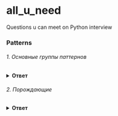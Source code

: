 # all_u_need
Questions u can meet on Python interview


### Patterns

###### 1. Основные группы паттернов

<details><summary><b>Ответ</b></summary>
<p>

#### Ответ:
  
1)Порождающие

Отвечают за удобное и безопасное создание новых объектов или даже целых семейств объектов.

2)Структурные

Отвечают за построение удобных в поддержке иерархий классов.

3)Поведенческие

Решают задачи эффективного и безопасного взаимодействия между объектами программы.

</p>
</details>

###### 2. Порождающие

<details><summary><b>Ответ</b></summary>
<p>

#### Ответ:
  
  ###### 2.1 Фабричный метод

<details><summary><b>Ответ</b></summary>
<p>

#### Ответ:
  Фабричный метод — это порождающий паттерн проектирования, который определяет общий интерфейс для создания объектов в суперклассе, позволяя подклассам изменять тип создаваемых объектов.
  
  Пример с логистикой: Общие методы логистики, но разные ТС: морская и дорожная логистика.
  Например, классы Грузовик и Судно реализуют интерфейс Транспорт с методом доставить. Каждый из этих классов реализует метод по-своему: грузовики везут грузы по земле, а суда — по морю. Фабричный метод в классе ДорожнойЛогистики вернёт объект-грузовик, а класс МорскойЛогистики — объект-судно.
  
  
  Когда надо применять паттерн

    Когда заранее неизвестно, объекты каких типов необходимо создавать
    Когда нужно управлять разными типами объектов
    Когда система должна быть независимой от процесса создания новых объектов и расширяемой: в нее можно легко вводить новые классы, объекты которых система должна создавать.
'''
    abstract class Product
    {}

    class ConcreteProductA : Product
    {}

    class ConcreteProductB : Product
    {}

    abstract class Creator
    {
        public abstract Product FactoryMethod();
    }

    class ConcreteCreatorA : Creator
    {
        public override Product FactoryMethod() { return new ConcreteProductA(); }
    }

    class ConcreteCreatorB : Creator
    {
        public override Product FactoryMethod() { return new ConcreteProductB(); }
  }
'''
Преимущества

    Избавляет класс от привязки к конкретным классам продуктов.
    Выделяет код производства продуктов в одно место, упрощая поддержку кода.
    Упрощает добавление новых продуктов в программу.
    Реализует принцип открытости/закрытости.

 и недостатки
 
    Может привести к созданию больших параллельных иерархий классов, так как для каждого класса продукта надо создать свой подкласс создателя.



</p>
</details>

  ###### 2.2 Абстрактная фабрика

<details><summary><b>Ответ</b></summary>
<p>

#### Ответ:
  


</p>
</details>

  ###### 2.3 Строитель

<details><summary><b>Ответ</b></summary>
<p>

#### Ответ:
  


</p>
</details>

  ###### 2.4 Прототип

<details><summary><b>Ответ</b></summary>
<p>

#### Ответ:
  


</p>
</details>

  ###### 2.5 Одиночка

<details><summary><b>Ответ</b></summary>
<p>

#### Ответ:
  


</p>
</details>


</p>
</details>

